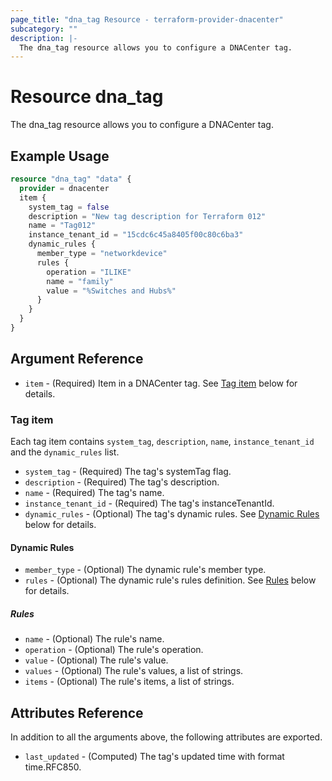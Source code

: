 ```yaml
---
page_title: "dna_tag Resource - terraform-provider-dnacenter"
subcategory: ""
description: |-
  The dna_tag resource allows you to configure a DNACenter tag.
---
```


# Resource dna_tag

The dna_tag resource allows you to configure a DNACenter tag.

## Example Usage

```terraform
resource "dna_tag" "data" {
  provider = dnacenter
  item {
    system_tag = false
    description = "New tag description for Terraform 012"
    name = "Tag012"
    instance_tenant_id = "15cdc6c45a8405f00c80c6ba3"
    dynamic_rules {
      member_type = "networkdevice"
      rules {
        operation = "ILIKE"
        name = "family"
        value = "%Switches and Hubs%"
      }
    }
  }
}
```

## Argument Reference

- `item` - (Required) Item in a DNACenter tag. See [Tag item](#tag-item) below for details.

### Tag item

Each tag item contains `system_tag`, `description`, `name`, `instance_tenant_id` and the `dynamic_rules` list.

- `system_tag` - (Required) The tag's systemTag flag.
- `description` - (Required) The tag's description.
- `name` - (Required) The tag's name.
- `instance_tenant_id` - (Required) The tag's instanceTenantId.
- `dynamic_rules` - (Optional) The tag's dynamic rules. See [Dynamic Rules](#dynamic-rules) below for details.

#### Dynamic Rules

- `member_type` - (Optional) The dynamic rule's member type.
- `rules` - (Optional) The dynamic rule's rules definition. See [Rules](#rules) below for details.

##### Rules

- `name` - (Optional) The rule's name.
- `operation` - (Optional) The rule's operation.
- `value` - (Optional) The rule's value.
- `values` - (Optional) The rule's values, a list of strings.
- `items` - (Optional) The rule's items, a list of strings.

## Attributes Reference

In addition to all the arguments above, the following attributes are exported.

- `last_updated` - (Computed) The tag's updated time with format time.RFC850.
